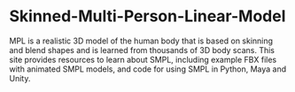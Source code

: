 # Skinned-Multi-Person-Linear-Model
MPL is a realistic 3D model of the human body that is based on skinning and blend shapes and is learned from thousands of 3D body scans. This site provides resources to learn about SMPL, including example FBX files with animated SMPL models, and code for using SMPL in Python, Maya and Unity.
